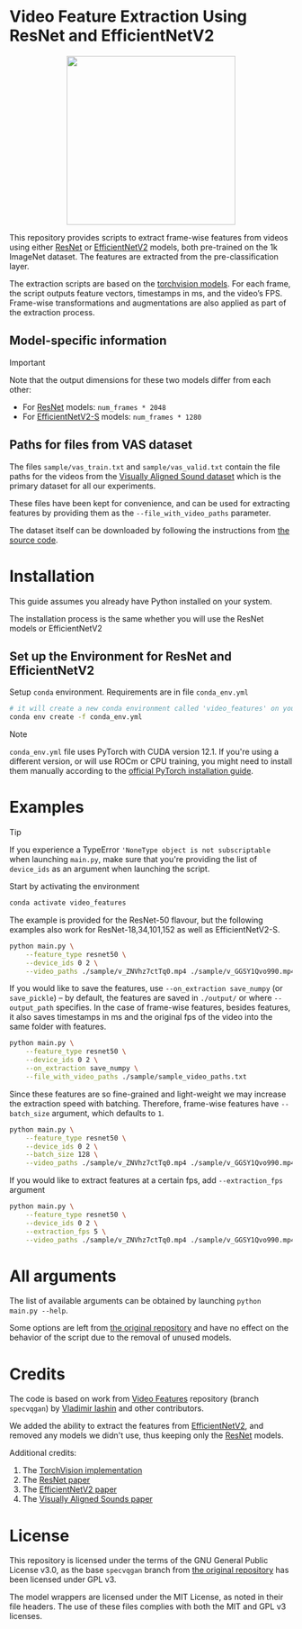 # Video Feature Extraction Using ResNet and EfficientNetV2
<div align="center">

<img src="./docs/_assets/base.png" width="300" />
</div>

This repository provides scripts to extract frame-wise features from videos using either [ResNet](https://arxiv.org/abs/1512.03385) or [EfficientNetV2](https://arxiv.org/abs/2104.00298) models, both pre-trained on the 1k ImageNet dataset. The features are extracted from the pre-classification layer.

The extraction scripts are based on the [torchvision models](https://pytorch.org/vision/0.19/models.html#classification). For each frame, the script outputs feature vectors, timestamps in ms, and the video’s FPS. Frame-wise transformations and augmentations are also applied as part of the extraction process.

## Model-specific information
> [!IMPORTANT]
> Note that the output dimensions for these two models differ from each other: 
> * For [ResNet](https://arxiv.org/abs/1512.03385) models: `num_frames * 2048`
> * For [EfficientNetV2-S](https://arxiv.org/abs/2104.00298) models: `num_frames * 1280`

## Paths for files from VAS dataset
The files `sample/vas_train.txt` and `sample/vas_valid.txt` contain the file paths for the videos from the [Visually Aligned Sound dataset](https://arxiv.org/abs/2008.00820) which is the primary dataset for all our experiments. 

These files have been kept for convenience, and can be used for extracting features by providing them as the `--file_with_video_paths` parameter.

The dataset itself can be downloaded by following the instructions from [the source code](https://github.com/PeihaoChen/regnet/tree/master).

# Installation
This guide assumes you already have Python installed on your system.

The installation process is the same whether you will use the ResNet models or EfficientNetV2

## Set up the Environment for ResNet and EfficientNetV2
Setup `conda` environment. Requirements are in file `conda_env.yml`
```bash
# it will create a new conda environment called 'video_features' on your machine
conda env create -f conda_env.yml
```

> [!NOTE]
> `conda_env.yml` file uses PyTorch with CUDA version 12.1. If you're using a different version, or will use ROCm or CPU training, you might need to install them manually according to the [official PyTorch installation guide](https://pytorch.org/get-started/locally/).

# Examples
> [!TIP] 
> If you experience a TypeError `'NoneType object is not subscriptable` when launching `main.py`, make sure that you're providing the list of `device_ids` as an argument when launching the script.

Start by activating the environment
```bash
conda activate video_features
```

The example is provided for the ResNet-50 flavour, but the following examples also work for ResNet-18,34,101,152 as well as EfficientNetV2-S.
```bash
python main.py \
    --feature_type resnet50 \
    --device_ids 0 2 \
    --video_paths ./sample/v_ZNVhz7ctTq0.mp4 ./sample/v_GGSY1Qvo990.mp4
```
If you would like to save the features, use `--on_extraction save_numpy` (or `save_pickle`) – by default, the features are saved in `./output/` or where `--output_path` specifies. In the case of frame-wise features, besides features, it also saves timestamps in ms and the original fps of the video into the same folder with features.
```bash
python main.py \
    --feature_type resnet50 \
    --device_ids 0 2 \
    --on_extraction save_numpy \
    --file_with_video_paths ./sample/sample_video_paths.txt
```
Since these features are so fine-grained and light-weight we may increase the extraction speed with batching. Therefore, frame-wise features have `--batch_size` argument, which defaults to `1`.
```bash
python main.py \
    --feature_type resnet50 \
    --device_ids 0 2 \
    --batch_size 128 \
    --video_paths ./sample/v_ZNVhz7ctTq0.mp4 ./sample/v_GGSY1Qvo990.mp4
```
If you would like to extract features at a certain fps, add `--extraction_fps` argument
```bash
python main.py \
    --feature_type resnet50 \
    --device_ids 0 2 \
    --extraction_fps 5 \
    --video_paths ./sample/v_ZNVhz7ctTq0.mp4 ./sample/v_GGSY1Qvo990.mp4
```

# All arguments

The list of available arguments can be obtained by launching `python main.py --help`.

Some options are left from [the original repository](https://github.com/v-iashin/video_features/tree/specvqgan) and have no effect on the behavior of the script due to the removal of unused models.

# Credits
The code is based on work from [Video Features](https://github.com/v-iashin/video_features/tree/specvqgan) repository (branch `specvqgan`) by [Vladimir Iashin](https://github.com/v-iashin) and other contributors.

We added the ability to extract the features from [EfficientNetV2](https://arxiv.org/abs/2104.00298), and removed any models we didn't use, thus keeping only the [ResNet](https://arxiv.org/abs/1512.03385) models.

Additional credits:
1. The [TorchVision implementation](https://pytorch.org/vision/0.19/models.html#classification)
2. The [ResNet paper](https://arxiv.org/abs/1512.03385)
3. The [EfficientNetV2 paper](https://arxiv.org/abs/2104.00298)
4. The [Visually Aligned Sounds paper](https://arxiv.org/abs/2008.00820)

# License

This repository is licensed under the terms of the GNU General Public License v3.0, as the base `specvqgan` branch from [the original repository](https://github.com/v-iashin/video_features/tree/specvqgan) has been licensed under GPL v3.

The model wrappers are licensed under the MIT License, as noted in their file headers. The use of these files complies with both the MIT and GPL v3 licenses.